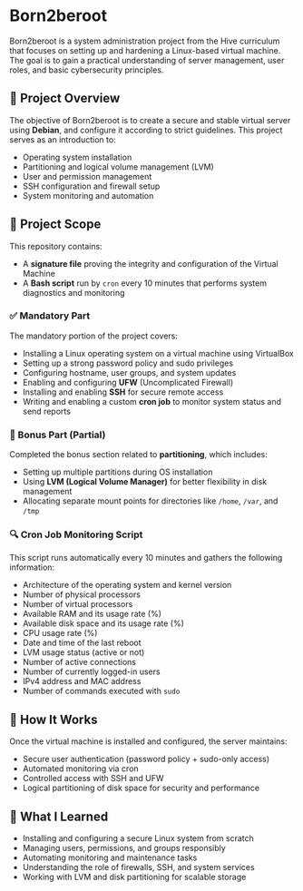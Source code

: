 # Born2beroot

Born2beroot is a system administration project from the Hive curriculum that focuses on setting up and hardening a Linux-based virtual machine. The goal is to gain a practical understanding of server management, user roles, and basic cybersecurity principles.

## 🚀 Project Overview

The objective of Born2beroot is to create a secure and stable virtual server using **Debian**, and configure it according to strict guidelines. This project serves as an introduction to:

- Operating system installation
- Partitioning and logical volume management (LVM)
- User and permission management
- SSH configuration and firewall setup
- System monitoring and automation

## 📁 Project Scope

This repository contains:

- A **signature file** proving the integrity and configuration of the Virtual Machine
- A **Bash script** run by `cron` every 10 minutes that performs system diagnostics and monitoring

### ✅ Mandatory Part

The mandatory portion of the project covers:

- Installing a Linux operating system on a virtual machine using VirtualBox
- Setting up a strong password policy and sudo privileges
- Configuring hostname, user groups, and system updates
- Enabling and configuring **UFW** (Uncomplicated Firewall)
- Installing and enabling **SSH** for secure remote access
- Writing and enabling a custom **cron job** to monitor system status and send reports

### 🧩 Bonus Part (Partial)

Completed the bonus section related to **partitioning**, which includes:

- Setting up multiple partitions during OS installation
- Using **LVM (Logical Volume Manager)** for better flexibility in disk management
- Allocating separate mount points for directories like `/home`, `/var`, and `/tmp`

### 🔍 Cron Job Monitoring Script

This script runs automatically every 10 minutes and gathers the following information:

- Architecture of the operating system and kernel version  
- Number of physical processors  
- Number of virtual processors  
- Available RAM and its usage rate (%)  
- Available disk space and its usage rate (%)  
- CPU usage rate (%)  
- Date and time of the last reboot  
- LVM usage status (active or not)  
- Number of active connections  
- Number of currently logged-in users  
- IPv4 address and MAC address  
- Number of commands executed with `sudo`

## 🔧 How It Works

Once the virtual machine is installed and configured, the server maintains:

- Secure user authentication (password policy + sudo-only access)
- Automated monitoring via cron
- Controlled access with SSH and UFW
- Logical partitioning of disk space for security and performance

## 🧠 What I Learned

- Installing and configuring a secure Linux system from scratch
- Managing users, permissions, and groups responsibly
- Automating monitoring and maintenance tasks
- Understanding the role of firewalls, SSH, and system services
- Working with LVM and disk partitioning for scalable storage

